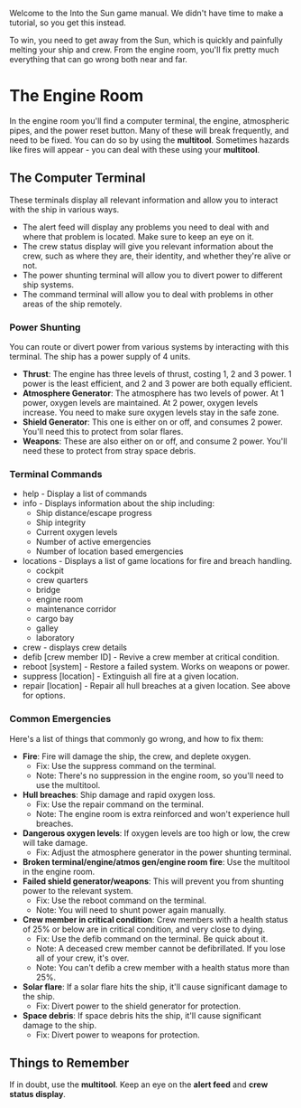 Welcome to the Into the Sun game manual. We didn't have time to make a tutorial, so you get this instead.

To win, you need to get away from the Sun, which is quickly and painfully melting your ship and crew. From the engine room, you'll fix pretty much everything that can go wrong both near and far.
# The Engine Room
In the engine room you'll find a computer terminal, the engine, atmospheric pipes, and the power reset button. Many of these will break frequently, and need to be fixed. You can do so by using the **multitool**. Sometimes hazards like fires will appear - you can deal with these using your **multitool**.
## The Computer Terminal
These terminals display all relevant information and allow you to interact with the ship in various ways.
- The alert feed will display any problems you need to deal with and where that problem is located. Make sure to keep an eye on it.
- The crew status display will give you relevant information about the crew, such as where they are, their identity, and whether they're alive or not. 
- The power shunting terminal will allow you to divert power to different ship systems.
- The command terminal will allow you to deal with problems in other areas of the ship remotely.
### Power Shunting
You can route or divert power from various systems by interacting with this terminal. The ship has a power supply of 4 units.
- **Thrust**: The engine has three levels of thrust, costing 1, 2 and 3 power. 1 power is the least efficient, and 2 and 3 power are both equally efficient.
- **Atmosphere Generator**: The atmosphere has two levels of power. At 1 power, oxygen levels are maintained. At 2 power, oxygen levels increase. You need to make sure oxygen levels stay in the safe zone.
- **Shield Generator**: This one is either on or off, and consumes 2 power. You'll need this to protect from solar flares.
- **Weapons**: These are also either on or off, and consume 2 power. You'll need these to protect from stray space debris.
### Terminal Commands
- help - Display a list of commands
- info - Displays information about the ship including:
	- Ship distance/escape progress
	- Ship integrity
	- Current oxygen levels
	- Number of active emergencies
	- Number of location based emergencies
- locations - Displays a list of game locations for fire and breach handling.
	- cockpit
	- crew quarters
	- bridge
	- engine room
	- maintenance corridor
	- cargo bay
	- galley
	- laboratory
- crew - displays crew details
- defib [crew member ID] - Revive a crew member at critical condition.
- reboot [system] - Restore a failed system. Works on weapons or power.
- suppress [location] - Extinguish all fire at a given location.
- repair [location] - Repair all hull breaches at a given location. See above for options.
### Common Emergencies
Here's a list of things that commonly go wrong, and how to fix them:
- **Fire**: Fire will damage the ship, the crew, and deplete oxygen.
	- Fix: Use the suppress command on the terminal.
	- Note: There's no suppression in the engine room, so you'll need to use the multitool.
- **Hull breaches**: Ship damage and rapid oxygen loss.
	- Fix: Use the repair command on the terminal.
	- Note: The engine room is extra reinforced and won't experience hull breaches.
- **Dangerous oxygen levels**: If oxygen levels are too high or low, the crew will take damage.
	- Fix: Adjust the atmosphere generator in the power shunting terminal.
- **Broken terminal/engine/atmos gen/engine room fire**: Use the multitool in the engine room.
- **Failed shield generator/weapons**: This will prevent you from shunting power to the relevant system.
	- Fix: Use the reboot command on the terminal.
	- Note: You will need to shunt power again manually.
- **Crew member in critical condition**: Crew members with a health status of 25% or below are in critical condition, and very close to dying.
	- Fix: Use the defib command on the terminal. Be quick about it.
	- Note: A deceased crew member cannot be defibrillated. If you lose all of your crew, it's over.
	- Note: You can't defib a crew member with a health status more than 25%.
- **Solar flare**: If a solar flare hits the ship, it'll cause significant damage to the ship.
	- Fix: Divert power to the shield generator for protection.
- **Space debris**: If space debris hits the ship, it'll cause significant damage to the ship.
	- Fix: Divert power to weapons for protection.
## Things to Remember
If in doubt, use the **multitool**.
Keep an eye on the **alert feed** and **crew status display**.